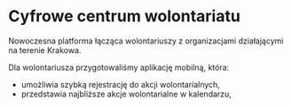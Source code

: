 # Cyfrowe centrum wolontariatu

Nowoczesna platforma łącząca wolontariuszy z organizacjami działającymi na terenie Krakowa.

Dla wolontariusza przygotowaliśmy aplikację mobilną, która:

- umożliwia szybką rejestrację do akcji wolontarialnych,
- przedstawia najbliższe akcje wolontarialne w kalendarzu,
